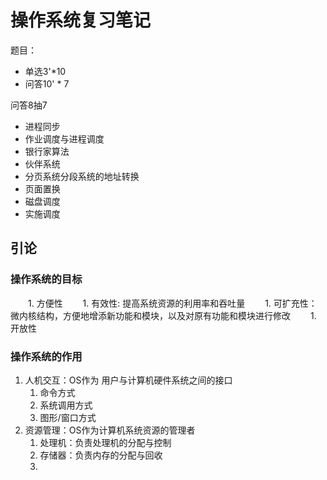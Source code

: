 # 操作系统复习笔记

题目：

- 单选3'*10
- 问答10' * 7

问答8抽7

- 进程同步
- 作业调度与进程调度
- 银行家算法
- 伙伴系统
- 分页系统分段系统的地址转换
- 页面置换
- 磁盘调度
- 实施调度

## 引论

### 操作系统的目标

　　1. 方便性
　　1. 有效性: 提高系统资源的利用率和吞吐量
　　1. 可扩充性：微内核结构，方便地增添新功能和模块，以及对原有功能和模块进行修改
　　1. 开放性

### 操作系统的作用

1. 人机交互：OS作为 用户与计算机硬件系统之间的接口
   1. 命令方式
   2. 系统调用方式
   3.  图形/窗口方式
2. 资源管理：OS作为计算机系统资源的管理者
   1. 处理机：负责处理机的分配与控制
   2. 存储器：负责内存的分配与回收
   3. 